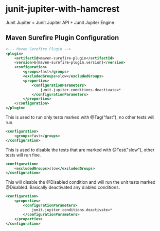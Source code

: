 # junit-jupiter-with-hamcrest

Junit Jupiter = Junit Jupiter API + Junit Jupiter Engine

## Maven Surefire Plugin Configuration

```xml
<!-- Maven Surefire Plugin -->
<plugin>
    <artifactId>maven-surefire-plugin</artifactId>
    <version>${maven-surefire-plugin.version}</version>
    <configuration>
        <groups>fast</groups>
        <excludedGroups>slow</excludedGroups>
        <properties>
            <configurationParameters>
                junit.jupiter.conditions.deactivate=*
            </configurationParameters>
        </properties>
    </configuration>
</plugin>
```

This is used to run only tests marked with @Tag("fast"), no other tests will run.
```xml
<configuration>
    <groups>fast</groups>
</configuration>
```

This is used to disable the tests that are marked with @Test("slow"), other tests will run fine.
```xml
<configuration>
    <excludedGroups>slow</excludedGroups>
</configuration>
```

This will disable the @Disabled condition and will run the unit tests marked @Disabled. Basically deactivated any diabled conditions.
```xml
<configuration>
    <properties>
        <configurationParameters>
            junit.jupiter.conditions.deactivate=*
        </configurationParameters>
    </properties>
</configuration>
```